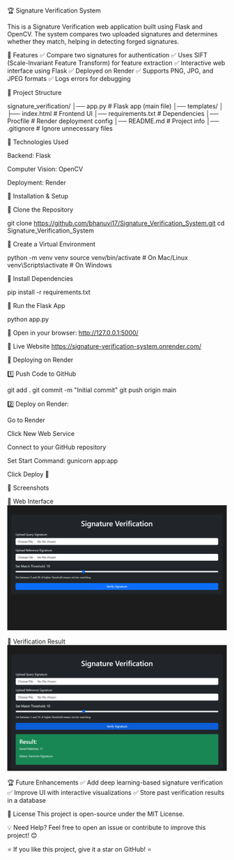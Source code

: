 🏆 Signature Verification System

This is a Signature Verification web application built using Flask and OpenCV. The system compares two uploaded signatures and determines whether they match, helping in detecting forged signatures.

📌 Features
✅ Compare two signatures for authentication
✅ Uses SIFT (Scale-Invariant Feature Transform) for feature extraction
✅ Interactive web interface using Flask
✅ Deployed on Render
✅ Supports PNG, JPG, and JPEG formats
✅ Logs errors for debugging

📂 Project Structure

signature_verification/
│── app.py                     # Flask app (main file)
│── templates/
│   ├── index.html             # Frontend UI
│── requirements.txt           # Dependencies
│── Procfile                   # Render deployment config
│── README.md                  # Project info
│── .gitignore                 # Ignore unnecessary files

🎯 Technologies Used

Backend: Flask

Computer Vision: OpenCV

Deployment: Render

🔧 Installation & Setup

🔹 Clone the Repository

git clone https://github.com/bhanuvi17/Signature_Verification_System.git
cd Signature_Verification_System

🔹 Create a Virtual Environment

python -m venv venv
source venv/bin/activate  # On Mac/Linux
venv\Scripts\activate  # On Windows

🔹 Install Dependencies

pip install -r requirements.txt

🔹 Run the Flask App

python app.py

🔗 Open in your browser: http://127.0.0.1:5000/

🚀 Live Website
https://signature-verification-system.onrender.com/

🚀 Deploying on Render

1️⃣ Push Code to GitHub

git add .
git commit -m "Initial commit"
git push origin main

2️⃣ Deploy on Render:

Go to Render

Click New Web Service

Connect to your GitHub repository

Set Start Command: gunicorn app:app

Click Deploy 🎉

📸 Screenshots

🔹 Web Interface
![Web Interface](https://github.com/bhanuvi17/Signature_Verification_System/blob/d7e3e1b294f5453dc99cd161c0985ddc6af824e9/Screenshot%202025-02-11%20222058.png)


🔹 Verification Result
![Verification Result](https://github.com/bhanuvi17/Signature_Verification_System/blob/d7e3e1b294f5453dc99cd161c0985ddc6af824e9/Screenshot%202025-02-11%20222140.png)


🏆 Future Enhancements
✅ Add deep learning-based signature verification
✅ Improve UI with interactive visualizations
✅ Store past verification results in a database

📜 License
This project is open-source under the MIT License.

💡 Need Help?
Feel free to open an issue or contribute to improve this project! 😊

⭐ If you like this project, give it a star on GitHub! ⭐

